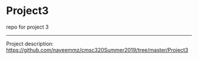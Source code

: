 # Project3
repo for project 3

--------------
Project description: https://github.com/nayeemmz/cmsc320Summer2019/tree/master/Project3

